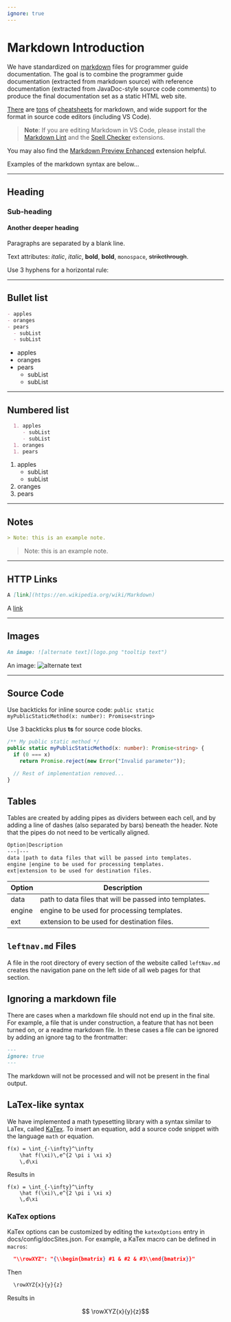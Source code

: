 ```yaml
---
ignore: true
---
```


# Markdown Introduction

We have standardized on [markdown](http://commonmark.org/) files for programmer guide documentation.
The goal is to combine the programmer guide documentation (extracted from markdown source) with reference documentation (extracted from JavaDoc-style source code comments) to produce the final documentation set as a static HTML web site.

[There](http://assemble.io/docs/Cheatsheet-Markdown.html) are [tons](https://www.cheatography.com/simon-fermor/cheat-sheets/markdown/) of [cheatsheets](https://github.com/adam-p/markdown-here/wiki/Markdown-Cheatsheet) for markdown, and wide support for the format in source code editors (including VS Code).

>**Note**: If you are editing Markdown in VS Code, please install the [Markdown Lint](https://marketplace.visualstudio.com/items?itemName=DavidAnson.vscode-markdownlint) and the [Spell Checker](https://marketplace.visualstudio.com/items?itemName=streetsidesoftware.code-spell-checker) extensions.

You may also find the [Markdown Preview Enhanced](https://marketplace.visualstudio.com/items?itemName=shd101wyy.markdown-preview-enhanced) extension helpful.

Examples of the markdown syntax are below...

---

## Heading

### Sub-heading

#### Another deeper heading

Paragraphs are separated
by a blank line.

Text attributes: _italic_, *italic*, __bold__, **bold**, `monospace`, ~~strikethrough~~.

Use 3 hyphens for a horizontal rule:

---

## Bullet list

```md
- apples
- oranges
- pears
  - subList
  - subList
```

- apples
- oranges
- pears
  - subList
  - subList

---

## Numbered list

```md
  1. apples
     - subList
     - subList
  1. oranges
  1. pears
```

  1. apples
      - subList
      - subList
  2. oranges
  3. pears

---

## Notes

```md
> Note: this is an example note.
```

> Note: this is an example note.

---

## HTTP Links

```md
A [link](https://en.wikipedia.org/wiki/Markdown)
```

A [link](https://en.wikipedia.org/wiki/Markdown)

---

## Images

```md
An image: ![alternate text](logo.png "tooltip text")
```

An image: ![alternate text](logo.png "tooltip text")

---

## Source Code

Use backticks for inline source code: `public static myPublicStaticMethod(x: number): Promise<string>`

Use 3 backticks plus **ts** for source code blocks.

``` ts
/** My public static method */
public static myPublicStaticMethod(x: number): Promise<string> {
  if (0 === x)
    return Promise.reject(new Error("Invalid parameter"));

  // Rest of implementation removed...
}
```

## Tables

Tables are created by adding pipes as dividers between each cell, and by adding a line of dashes (also separated by bars) beneath the header. Note that the pipes do not need to be vertically aligned.

```md
Option|Description
---|---
data |path to data files that will be passed into templates.
engine |engine to be used for processing templates.
ext|extension to be used for destination files.
```

Option|Description
---|---
data |path to data files that will be passed into templates.
engine |engine to be used for processing templates.
ext|extension to be used for destination files.

## `leftnav.md` Files

A file in the root directory of every section of the website called `leftNav.md` creates the navigation pane on the left side of all web pages for that section.

## Ignoring a markdown file

There are cases when a markdown file should not end up in the final site. For example, a file that is under construction, a feature that has not been turned on, or a readme markdown file. In these cases a file can be ignored by adding an ignore tag to the frontmatter:

```markdown
---
ignore: true
---
```

The markdown will not be processed and will not be present in the final output.

## LaTex-like syntax

We have implemented a math typesetting library with a syntax similar to LaTex, called [KaTex](https://katex.org/). To insert an equation, add a source code snippet with the language `math` or equation.

```md
f(x) = \int_{-\infty}^\infty
    \hat f(\xi)\,e^{2 \pi i \xi x}
    \,d\xi
```

Results in

```equation
f(x) = \int_{-\infty}^\infty
    \hat f(\xi)\,e^{2 \pi i \xi x}
    \,d\xi
```

### KaTex options

KaTex options can be customized by editing the `katexOptions` entry in docs/config/docSites.json. For example, a KaTex macro can be defined in `macros`:

```json
  "\\rowXYZ": "{\\begin{bmatrix} #1 & #2 & #3\\end{bmatrix}}"
```

Then

```md
  \rowXYZ{x}{y}{z}
```

Results in

```math
  \rowXYZ{x}{y}{z}
```
